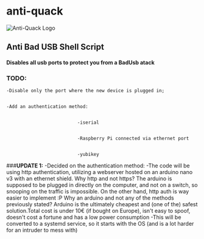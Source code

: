 # anti-quack

![Anti-Quack Logo](https://thumbs2.imgbox.com/0b/c9/tnyNI28K_t.png)

## Anti Bad USB Shell Script

#### Disables all usb ports to protect you from a BadUsb atack

### __TODO:__


    -Disable only the port where the new device is plugged in;


    -Add an authentication method:


                              -iserial
                              
                              
                              -Raspberry Pi connected via ethernet port
                              
                              
                              -yubikey
                              
 ###__UPDATE 1:__
    -Decided on the authentication method:
                              -The code will be using http authentication, utilizing a webserver hosted on an arduino nano v3 with an ethernet shield.
                                Why http and not https?
                                    The arduino is supposed to be plugged in directly on the computer, and not on a switch, so snooping on the traffic is impossible. On the other hand, http auth is way easier to implement :P
                                Why an arduino and not any of the methods previously stated?
                                    Arduino is the ultimately cheapest and (one of the) safest solution.Total cost is under 10€ (if bought on Europe), isn't easy to spoof, doesn't cost a fortune and has a low power consumption
    -This will be converted to a systemd service, so it starts with the OS (and is a lot harder for an intruder to mess with)
                                    
                                   
